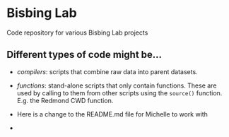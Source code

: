 # Bisbing Lab

Code repository for various Bisbing Lab projects

## Different types of code might be...

-   *compilers*: scripts that combine raw data into parent datasets.

-   *functions*: stand-alone scripts that only contain functions. These are used by calling to them from other scripts using the `source()` function. E.g. the Redmond CWD function.

-   Here is a change to the README.md file for Michelle to work with

-   
